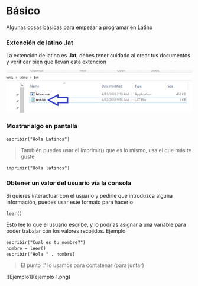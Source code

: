 # Básico
Algunas cosas básicas para empezar a programar en Latino


### Extención de latino .lat
La extención de latino es **.lat**, debes tener cuidado al crear tus documentos y verificar bien que llevan esta extención 

![.lat](extencion.png)





### Mostrar algo en pantalla

```
escribir("Hola Latinos")
```
> También puedes usar el imprimir() que es lo mismo, usa el que más te guste

```
imprimir("Hola latinos")
```


### Obtener un valor del usuario vía la consola
Si quieres interactuar con el usuario y pedirle que introduzca alguna información, puedes usar este formato para hacerlo 
```
leer()
```
Esto lee lo que el usuario escribe, y lo podrias asignar a una variable para poder trabajar con los valores recojidos.
Ejemplo

```
escribir("Cual es tu nombre?")
nombre = leer()
escribir("Hola " . nombre)
```
> El punto '.' lo usamos para contatenar (para juntar)

![Ejemplo1](ejemplo 1.png)

